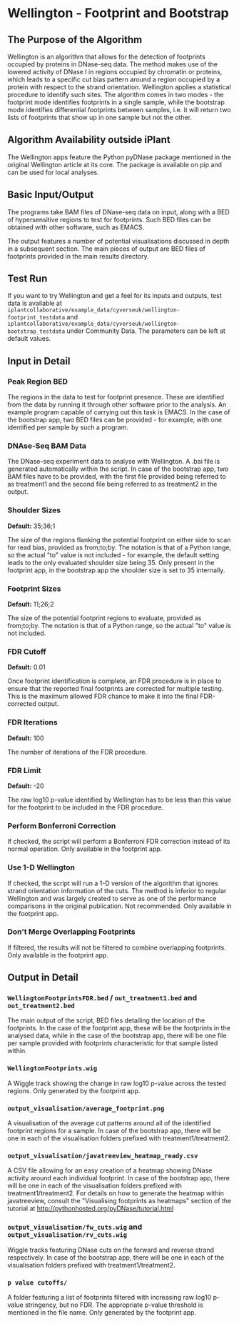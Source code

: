 # Wellington - Footprint and Bootstrap

## The Purpose of the Algorithm

Wellington is an algorithm that allows for the detection of footprints occupied by proteins in DNase-seq data. The method makes use of the lowered activity of DNase I in regions occupied by chromatin or proteins, which leads to a specific cut bias pattern around a region occupied by a protein with respect to the strand orientation. Wellington applies a statistical procedure to identify such sites. The algorithm comes in two modes - the footprint mode identifies footprints in a single sample, while the bootstrap mode identifies differential footprints between samples, i.e. it will return two lists of footprints that show up in one sample but not the other.

## Algorithm Availability outside iPlant

The Wellington apps feature the Python pyDNase package mentioned in the original Wellington article at its core. The package is available on pip and can be used for local analyses.

## Basic Input/Output

The programs take BAM files of DNase-seq data on input, along with a BED of hypersensitive regions to test for footprints. Such BED files can be obtained with other software, such as EMACS.

The output features a number of potential visualisations discussed in depth in a subsequent section. The main pieces of output are BED files of footprints provided in the main results directory.

## Test Run

If you want to try Wellington and get a feel for its inputs and outputs, test data is available at `iplantcollaborative/example_data/cyverseuk/wellington-footprint_testdata` and `iplantcollaborative/example_data/cyverseuk/wellington-bootstrap_testdata` under Community Data. The parameters can be left at default values.

## Input in Detail

### Peak Region BED

The regions in the data to test for footprint presence. These are identified from the data by running it through other software prior to the analysis. An example program capable of carrying out this task is EMACS. In the case of the bootstrap app, two BED files can be provided - for example, with one identified per sample by such a program.

### DNAse-Seq BAM Data

The DNase-seq experiment data to analyse with Wellington. A .bai file is generated automatically within the script. In case of the bootstrap app, two BAM files have to be provided, with the first file provided being referred to as treatment1 and the second file being referred to as treatment2 in the output.

### Shoulder Sizes

**Default:** 35;36;1

The size of the regions flanking the potential footprint on either side to scan for read bias, provided as from;to;by. The notation is that of a Python range, so the actual "to" value is not included - for example, the default setting leads to the only evaluated shoulder size being 35. Only present in the footprint app, in the bootstrap app the shoulder size is set to 35 internally.

### Footprint Sizes

**Default:** 11;26;2

The size of the potential footprint regions to evaluate, provided as from;to;by. The notation is that of a Python range, so the actual "to" value is not included.

### FDR Cutoff

**Default:** 0.01

Once footprint identification is complete, an FDR procedure is in place to ensure that the reported final footprints are corrected for multiple testing. This is the maximum allowed FDR chance to make it into the final FDR-corrected output.

### FDR Iterations

**Default:** 100

The number of iterations of the FDR procedure.

### FDR Limit

**Default:** -20

The raw log10 p-value identified by Wellington has to be less than this value for the footprint to be included in the FDR procedure.

### Perform Bonferroni Correction

If checked, the script will perform a Bonferroni FDR correction instead of its normal operation. Only available in the footprint app.

### Use 1-D Wellington

If checked, the script will run a 1-D version of the algorithm that ignores strand orientation information of the cuts. The method is inferior to regular Wellington and was largely created to serve as one of the performance comparisons in the original publication. Not recommended. Only available in the footprint app.

### Don't Merge Overlapping Footprints

If filtered, the results will not be filtered to combine overlapping footprints. Only available in the footprint app.

## Output in Detail

### `WellingtonFootprintsFDR.bed` / `out_treatment1.bed` and `out_treatment2.bed`

The main output of the script, BED files detailing the location of the footprints. In the case of the footprint app, these will be the footprints in the analysed data, while in the case of the bootstrap app, there will be one file per sample provided with footprints characteristic for that sample listed within.

### `WellingtonFootprints.wig`

A Wiggle track showing the change in raw log10 p-value across the tested regions. Only generated by the footprint app.

### `output_visualisation/average_footprint.png`

A visualisation of the average cut patterns around all of the identified footprint regions for a sample. In case of the bootstrap app, there will be one in each of the visualisation folders prefixed with treatment1/treatment2.

### `output_visualisation/javatreeview_heatmap_ready.csv`

A CSV file allowing for an easy creation of a heatmap showing DNase activity around each individual footprint. In case of the bootstrap app, there will be one in each of the visualisation folders prefixed with treatment1/treatment2. For details on how to generate the heatmap within javatreeview, consult the "Visualising footprints as heatmaps" section of the tutorial at http://pythonhosted.org/pyDNase/tutorial.html

### `output_visualisation/fw_cuts.wig` and `output_visualisation/rv_cuts.wig`

Wiggle tracks featuring DNase cuts on the forward and reverse strand respectively. In case of the bootstrap app, there will be one in each of the visualisation folders prefixed with treatment1/treatment2.

### `p value cutoffs/`

A folder featuring a list of footprints filtered with increasing raw log10 p-value stringency, but no FDR. The appropriate p-value threshold is mentioned in the file name. Only generated by the footprint app.